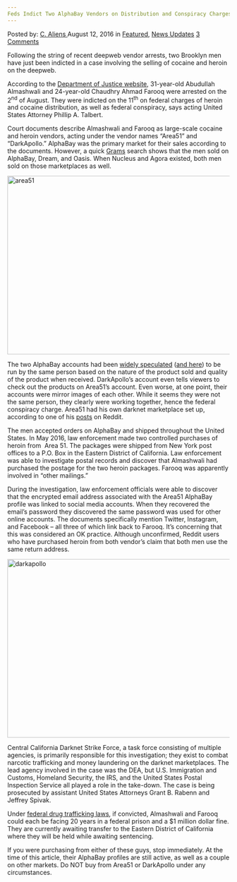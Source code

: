 ```yaml
---
Feds Indict Two AlphaBay Vendors on Distribution and Conspiracy Charges
---
```

<article class="post-listing post-15096 post type-post status-publish format-standard has-post-thumbnail hentry  tag-alphabay tag-charges tag-conspiracy tag-distribution tag-feds tag-indict tag-vendors">
    <div class="post-inner">
        <span>Posted by: <a href="https://www.deepdotweb.com/author/caliens/" title="">C. Aliens </a></span>
    <span>August 12, 2016</span>
    <span>in <a href="https://www.deepdotweb.com/category/deepdot-news/" rel="category tag">Featured</a>, <a href="https://www.deepdotweb.com/category/news-updates/" rel="category tag">News Updates</a></span>
    <span><a href="https://www.deepdotweb.com/2016/08/12/feds-indict-two-alphabay-vendors-distribution-conspiracy-charges/#comments">3 Comments</a></span>
    </p>
    <div class="clear"></div>
    <div class="entry">
    <p>Following the string of recent deepweb vendor arrests, two Brooklyn men have just been indicted in a case involving the selling of cocaine and heroin on the deepweb.</p>
    <p>According to the <a href="https://www.justice.gov/usao-edca/pr/two-brooklyn-men-indicted-distributing-heroin-and-cocaine-dark-web-marketplace-alphabay">Department of Justice website</a>, 31-year-old Abudullah Almashwali and 24-year-old Chaudhry Ahmad Farooq were arrested on the 2<sup>nd</sup> of August. They were indicted on the 11<sup>th</sup> on federal charges of heroin and cocaine distribution, as well as federal conspiracy, says acting United States Attorney Phillip A. Talbert.</p>
    <p>Court documents describe Almashwali and Farooq as large-scale cocaine and heroin vendors, acting under the vendor names “Area51” and “DarkApollo.” AlphaBay was the primary market for their sales according to the documents. However, a quick <a href="https://www.deepdotweb.com/grams-search-darknet-marketplaces/">Grams</a> search shows that the men sold on AlphaBay, Dream, and Oasis. When Nucleus and Agora existed, both men sold on those marketplaces as well.</p>
    <p><a href="https://www.deepdotweb.com/wp-content/uploads/2016/08/area51.png"><img class="aligncenter size-full wp-image-15097" src="https://www.deepdotweb.com/wp-content/uploads/2016/08/area51.png" alt="area51" width="613" height="405" srcset="https://www.deepdotweb.com/wp-content/uploads/2016/08/area51.png 613w, https://www.deepdotweb.com/wp-content/uploads/2016/08/area51-300x198.png 300w" sizes="(max-width: 613px) 100vw, 613px" /></a></p>
    <p>The two AlphaBay accounts had been <a href="https://www.reddit.com/r/DarkNetMarkets/comments/3sbhmg/vendors_area51_and_darkapollo_have_almost/">widely speculated</a> (<a href="https://www.reddit.com/r/DarkNetMarkets/comments/3w78sq/how_does_darkapolloarea51_have_such_impeccable/?ref=search_posts">and here</a>) to be run by the same person based on the nature of the product sold and quality of the product when received. DarkApollo’s account even tells viewers to check out the products on Area51’s account. Even worse, at one point, their accounts were mirror images of each other. While it seems they were not the same person, they clearly were working together, hence the federal conspiracy charge. Area51 had his own darknet marketplace set up, according to one of his <a href="https://www.reddit.com/r/DarkNetMarkets/comments/28sxo1/area51_marketplace_httpfiftyonecrklhzheonion/">posts</a> on Reddit.</p>
    <p>The men accepted orders on AlphaBay and shipped throughout the United States. In May 2016, law enforcement made two controlled purchases of heroin from  Area 51. The packages were shipped from New York post offices to a P.O. Box in the Eastern District of California. Law enforcement was able to investigate postal records and discover that Almashwali had purchased the postage for the two heroin packages. Farooq was apparently involved in “other mailings.”</p>
    <p>During the investigation, law enforcement officials were able to discover that the encrypted email address associated with the Area51 AlphaBay profile was linked to social media accounts. When they recovered the email’s password they discovered the same password was used for other online accounts. The documents specifically mention Twitter, Instagram, and Facebook – all three of which link back to Farooq. It’s concerning that this was considered an OK practice. Although unconfirmed, Reddit users who have purchased heroin from both vendor’s claim that both men use the same return address.</p>
    <p><a href="https://www.deepdotweb.com/wp-content/uploads/2016/08/darkapollo.png"><img class="aligncenter size-full wp-image-15098" src="https://www.deepdotweb.com/wp-content/uploads/2016/08/darkapollo.png" alt="darkapollo" width="613" height="405" srcset="https://www.deepdotweb.com/wp-content/uploads/2016/08/darkapollo.png 613w, https://www.deepdotweb.com/wp-content/uploads/2016/08/darkapollo-300x198.png 300w" sizes="(max-width: 613px) 100vw, 613px" /></a></p>
    <p>Central California Darknet Strike Force, a task force consisting of multiple agencies, is primarily responsible for this investigation; they exist to combat narcotic trafficking and money laundering on the darknet marketplaces. The lead agency involved in the case was the DEA, but U.S. Immigration and Customs, Homeland Security, the IRS, and the United States Postal Inspection Service all played a role in the take-down. The case is being prosecuted by assistant United States Attorneys Grant B. Rabenn and Jeffrey Spivak.</p>
    <p>Under <a href="https://www.dea.gov/druginfo/ftp3.shtml">federal drug trafficking laws</a>, if convicted, Almashwali and Farooq could each be facing 20 years in a federal prison and a $1 million dollar fine. They are currently awaiting transfer to the Eastern District of California where they will be held while awaiting sentencing.</p>
    <p>If you were purchasing from either of these guys, stop immediately. At the time of this article, their AlphaBay profiles are still active, as well as a couple on other markets. Do NOT buy from Area51 or DarkApollo under any circumstances.</p>
    </div>
    <span style="display:none"><a href="https://www.deepdotweb.com/tag/alphabay/" rel="tag">alphabay</a> <a href="https://www.deepdotweb.com/tag/charges/" rel="tag">charges</a> <a href="https://www.deepdotweb.com/tag/conspiracy/" rel="tag">conspiracy</a> <a href="https://www.deepdotweb.com/tag/distribution/" rel="tag">distribution</a> <a href="https://www.deepdotweb.com/tag/feds/" rel="tag">feds</a> <a href="https://www.deepdotweb.com/tag/indict/" rel="tag">indict</a> <a href="https://www.deepdotweb.com/tag/vendors/" rel="tag">vendors</a></span> <span style="display:none" class="updated">2016-08-12</span>
    <div style="display:none" class="vcard author" itemprop="author" itemscope itemtype="http://schema.org/Person"><strong class="fn" itemprop="name"><a href="https://www.deepdotweb.com/author/caliens/" title="Posts by C. Aliens" rel="author">C. Aliens</a></strong></div>
    </div>
</article>

